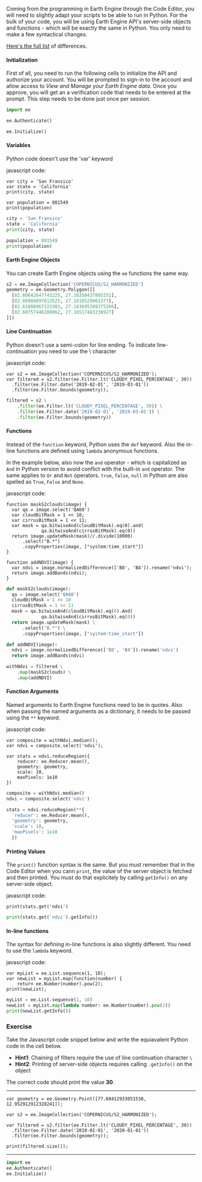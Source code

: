 Coming from the programming in Earth Engine through the Code Editor, you will need to slightly adapt your scripts to be able to run in Python. For the bulk of your code, you will be using Earth Engine API's server-side objects and functions - which will be exactly the same in Python. You only need to make a few syntactical changes.

[Here's the full list](https://developers.google.com/earth-engine/python_install#syntax) of differences.

#### Initialization

First of all, you need to run the following cells to initialize the API and authorize your account. You will be prompted to sign-in to the account and allow access to *View and Manage your Earth Engine data*. Once you approve, you will get an a verification code that needs to be entered at the prompt. This step needs to be done just once per session.


```python
import ee
```


```python
ee.Authenticate()
```


```python
ee.Initialize()
```

#### Variables

Python code doesn't use the 'var' keyword

javascript code:
```
var city = 'San Fransico'
var state = 'California'
print(city, state)

var population = 881549
print(population)
```


```python
city = 'San Fransico'
state = 'California'
print(city, state)

population = 881549
print(population)
```

#### Earth Engine Objects

You can create Earth Engine objects using the ``ee`` functions the same way.


```python
s2 = ee.ImageCollection('COPERNICUS/S2_HARMONIZED')
geometry = ee.Geometry.Polygon([[
  [82.60642647743225, 27.16350437805251],
  [82.60984897613525, 27.1618529901377],
  [82.61088967323303, 27.163695288375266],
  [82.60757446289062, 27.16517483230927]
]])
```

#### Line Continuation

Python doesn't use a semi-colon for line ending. To indicate line-continuation you need to use the \\ character

javascript code:
```
var s2 = ee.ImageCollection('COPERNICUS/S2_HARMONIZED');
var filtered = s2.filter(ee.Filter.lt('CLOUDY_PIXEL_PERCENTAGE', 30))
  .filter(ee.Filter.date('2019-02-01', '2019-03-01'))
  .filter(ee.Filter.bounds(geometry));
```


```python
filtered = s2 \
    .filter(ee.Filter.lt('CLOUDY_PIXEL_PERCENTAGE', 30)) \
    .filter(ee.Filter.date('2019-02-01', '2019-03-01')) \
    .filter(ee.Filter.bounds(geometry))
```

#### Functions

Instead of the `function` keyword, Python uses the `def` keyword. Also the in-line functions are defined using `lambda` anonymous functions.

In the example below, also now the `and` operator - which is capitalized as `And` in Python version to avoid conflict with the built-in `and` operator. The same applies to `Or` and `Not` operators. `true`, `false`, `null` in Python are also spelled as `True`, `False` and `None`.

javascript code:
```
function maskS2clouds(image) {
  var qa = image.select('QA60')
  var cloudBitMask = 1 << 10;
  var cirrusBitMask = 1 << 11;
  var mask = qa.bitwiseAnd(cloudBitMask).eq(0).and(
             qa.bitwiseAnd(cirrusBitMask).eq(0))
  return image.updateMask(mask)//.divide(10000)
      .select("B.*")
      .copyProperties(image, ["system:time_start"])
}

function addNDVI(image) {
  var ndvi = image.normalizedDifference(['B8', 'B4']).rename('ndvi');
  return image.addBands(ndvi);
}
```


```python
def maskS2clouds(image):
  qa = image.select('QA60')
  cloudBitMask = 1 << 10
  cirrusBitMask = 1 << 11
  mask = qa.bitwiseAnd(cloudBitMask).eq(0).And(
             qa.bitwiseAnd(cirrusBitMask).eq(0))
  return image.updateMask(mask) \
      .select("B.*") \
      .copyProperties(image, ["system:time_start"])

def addNDVI(image):
  ndvi = image.normalizedDifference(['B8', 'B4']).rename('ndvi')
  return image.addBands(ndvi)

withNdvi = filtered \
    .map(maskS2clouds) \
    .map(addNDVI)
```

#### Function Arguments

Named arguments to Earth Engine functions need to be in quotes. Also when passing the named arguments as a dictionary, it needs to be passed using the `**` keyword.

javascript code:
```
var composite = withNdvi.median();
var ndvi = composite.select('ndvi');

var stats = ndvi.reduceRegion({
    reducer: ee.Reducer.mean(),
    geometry: geometry,
    scale: 10,
    maxPixels: 1e10
})    
```


```python
composite = withNdvi.median()
ndvi = composite.select('ndvi')

stats = ndvi.reduceRegion(**{
  'reducer': ee.Reducer.mean(),
  'geometry': geometry,
  'scale': 10,
  'maxPixels': 1e10
  })
```

#### Printing Values

The `print()` function syntax is the same. But you must remember that in the Code Editor when you cann `print`, the value of the server object is fetched and then printed. You must do that explicitely by calling `getInfo()` on any server-side object.

javascript code:
```
print(stats.get('ndvi')
```


```python
print(stats.get('ndvi').getInfo())
```

#### In-line functions

The syntax for defining in-line functions is also slightly different. You need to use the `lambda` keyword.

javascript code:
```
var myList = ee.List.sequence(1, 10);
var newList = myList.map(function(number) {
    return ee.Number(number).pow(2);
print(newList);
```


```python
myList = ee.List.sequence(1, 10)
newList = myList.map(lambda number: ee.Number(number).pow(2))
print(newList.getInfo())
```

### Exercise

Take the Javascript code snippet below and write the equiavalent Python code in the cell below.

- **Hint1**: Chaining of filters require the use of line continuation character `\`
- **Hint2**: Printing of server-side objects requires calling `.getInfo()` on the object

The correct code should print the value **30**.

---

```
var geometry = ee.Geometry.Point([77.60412933051538, 12.952912912328241]);

var s2 = ee.ImageCollection('COPERNICUS/S2_HARMONIZED');

var filtered = s2.filter(ee.Filter.lt('CLOUDY_PIXEL_PERCENTAGE', 30))
  .filter(ee.Filter.date('2019-01-01', '2020-01-01'))
  .filter(ee.Filter.bounds(geometry));
  
print(filtered.size());
```
---


```python
import ee
ee.Authenticate()
ee.Initialize()
```
